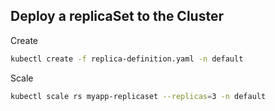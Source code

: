 ## Deploy a replicaSet to the Cluster

Create
``` bash 
kubectl create -f replica-definition.yaml -n default
```
Scale
``` bash
kubectl scale rs myapp-replicaset --replicas=3 -n default
```
